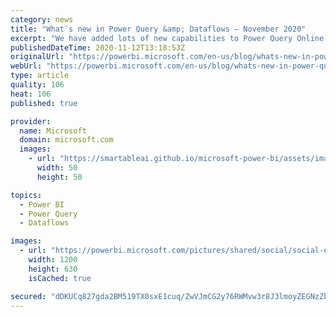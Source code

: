 ```yaml
---
category: news
title: "What᾿s new in Power Query &amp; Dataflows – November 2020"
excerpt: "We have added lots of new capabilities to Power Query Online &amp; Dataflows. This blog post provides a recap walkthrough of these new capabilities."
publishedDateTime: 2020-11-12T13:18:53Z
originalUrl: "https://powerbi.microsoft.com/en-us/blog/whats-new-in-power-query-dataflows-november-2020/"
webUrl: "https://powerbi.microsoft.com/en-us/blog/whats-new-in-power-query-dataflows-november-2020/"
type: article
quality: 106
heat: 106
published: true

provider:
  name: Microsoft
  domain: microsoft.com
  images:
    - url: "https://smartableai.github.io/microsoft-power-bi/assets/images/organizations/microsoft.com-50x50.jpg"
      width: 50
      height: 50

topics:
  - Power BI
  - Power Query
  - Dataflows

images:
  - url: "https://powerbi.microsoft.com/pictures/shared/social/social-default-image.png"
    width: 1200
    height: 630
    isCached: true

secured: "dDKUCq827gda2BM519TX0sxE1cuq/ZwVJmCG2y76RWMvw3r8J3lmoyZEGNzZbqLn7XPzejgnNsHl4Q3IGQNaTy90k3v2mPbQkN9REIRtopakjgCyoY+HtAPzZg4MfoUx21GtRBICjhfOLAQdZM+YhI6SGcbjP1cI2vXJEQwCBtEb74pEKXE5vBbokDguV1X0w0Mxa9pEWy/0atnLUZKxdumGtjIEQBRYpVqFfpWvIPRq3yJ1MyMZVDl6LyD+TH4//ln3JGqvwWR7wfpYWWDkfxVKKi99zx7D9+3ws3SlhUAS/n3WKEgF6njhy7j3SBYHmn5peEaYok6rjfbDt+VcBZ3+vFNch7K6ISbFCd1Ct/A=;DKUCWyjqM0h7qA3pNReVGg=="
---
```


